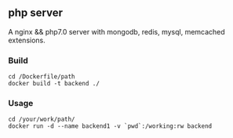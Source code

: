 ## php server

A nginx && php7.0 server with mongodb, redis, mysql, memcached extensions.

### Build

```
cd /Dockerfile/path
docker build -t backend ./
```

### Usage 

```
cd /your/work/path/
docker run -d --name backend1 -v `pwd`:/working:rw backend
```